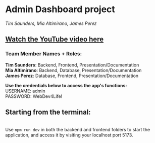 # Admin Dashboard project

_Tim Saunders, Mia Altimirano, James Perez_

## [Watch the YouTube video here](https://youtu.be/u_JJ7l4NZuQ)

### Team Member Names + Roles:

**Tim Saunders**: Backend, Frontend, Presentation/Documentation
\
**Mia Altimirano**: Backend, Database, Presentation/Documentation
\
**James Perez**: Database, Frontend, Presentation/Documentation

**Use the credentials below to access the app's functions:**
<br>
USERNAME: admin
<br>
PASSWORD: WebDev4Life!

## Starting from the terminal:
\
Use `npm run dev` in both the backend and frontend folders to start the application, and access it by visiting your localhost port 5173.
